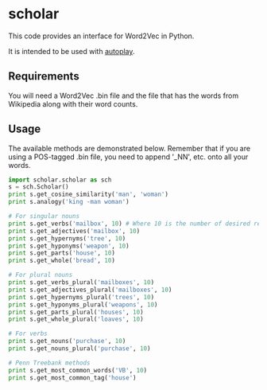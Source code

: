 # scholar
This code provides an interface for Word2Vec in Python.

It is intended to be used with [autoplay](https://github.com/danielricks/autoplay).

## Requirements

You will need a Word2Vec .bin file and the file that has the words from Wikipedia along with their word counts.

## Usage

The available methods are demonstrated below. Remember that if you are using a POS-tagged .bin file, you need to append '_NN', etc. onto all your words.

```python
import scholar.scholar as sch
s = sch.Scholar()
print s.get_cosine_similarity('man', 'woman')
print s.analogy('king -man woman')

# For singular nouns
print s.get_verbs('mailbox', 10) # Where 10 is the number of desired results
print s.get_adjectives('mailbox', 10)
print s.get_hypernyms('tree', 10)
print s.get_hyponyms('weapon', 10)
print s.get_parts('house', 10)
print s.get_whole('bread', 10)

# For plural nouns
print s.get_verbs_plural('mailboxes', 10)
print s.get_adjectives_plural('mailboxes', 10)
print s.get_hypernyms_plural('trees', 10)
print s.get_hyponyms_plural('weapons', 10)
print s.get_parts_plural('houses', 10)
print s.get_whole_plural('loaves', 10)

# For verbs
print s.get_nouns('purchase', 10)
print s.get_nouns_plural('purchase', 10)

# Penn Treebank methods
print s.get_most_common_words('VB', 10)
print s.get_most_common_tag('house')
```
